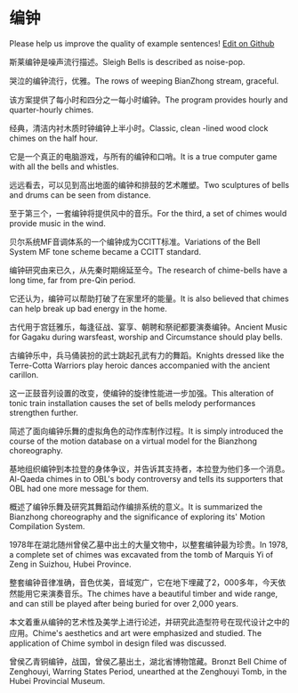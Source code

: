 # 编钟

Please help us improve the quality of example sentences! [Edit on Github](https://github.com/jiyushe/jiyu-example-sentence-source/blob/main/chinese/bianzhong.md)

<p><span class="chinese">斯莱编钟是噪声流行描述。</span><span class="english">Sleigh Bells is described as noise-pop.</span></p>

<p><span class="chinese">哭泣的编钟流行，优雅。</span><span class="english">The rows of weeping BianZhong stream, graceful.</span></p>

<p><span class="chinese">该方案提供了每小时和四分之一每小时编钟。</span><span class="english">The program provides hourly and quarter-hourly chimes.</span></p>

<p><span class="chinese">经典，清洁内衬木质时钟编钟上半小时。</span><span class="english">Classic, clean -lined wood clock chimes on the half hour.</span></p>

<p><span class="chinese">它是一个真正的电脑游戏，与所有的编钟和口哨。</span><span class="english">It is a true computer game with all the bells and whistles.</span></p>

<p><span class="chinese">远远看去，可以见到高出地面的编钟和排鼓的艺术雕塑。</span><span class="english">Two sculptures of bells and drums can be seen from distance.</span></p>

<p><span class="chinese">至于第三个，一套编钟将提供风中的音乐。</span><span class="english">For the third, a set of chimes would provide music in the wind.</span></p>

<p><span class="chinese">贝尔系统MF音调体系的一个编钟成为CCITT标准。</span><span class="english">Variations of the Bell System MF tone scheme became a CCITT standard.</span></p>

<p><span class="chinese">编钟研究由来已久，从先秦时期绵延至今。</span><span class="english">The research of chime-bells have a long time, far from pre-Qin period.</span></p>

<p><span class="chinese">它还认为，编钟可以帮助打破了在家里坏的能量。</span><span class="english">It is also believed that chimes can help break up bad energy in the home.</span></p>

<p><span class="chinese">古代用于宫廷雅乐，每逢征战、宴享、朝聘和祭祀都要演奏编钟。</span><span class="english">Ancient Music for Gagaku during warsfeast, worship and Circumstance should play bells.</span></p>

<p><span class="chinese">古编钟乐中，兵马俑装扮的武士跳起孔武有力的舞蹈。</span><span class="english">Knights dressed like the Terre-Cotta Warriors play heroic dances accompanied with the ancient carillon.</span></p>

<p><span class="chinese">这一正鼓音列设置的改变，使编钟的旋律性能进一步加强。</span><span class="english">This alteration of tonic train installation causes the set of bells melody performances strengthen further.</span></p>

<p><span class="chinese">简述了面向编钟乐舞的虚拟角色的动作库制作过程。</span><span class="english">It is simply introduced the course of the motion database on a virtual model for the Bianzhong choreography.</span></p>

<p><span class="chinese">基地组织编钟到本拉登的身体争议，并告诉其支持者，本拉登为他们多一个消息。</span><span class="english">Al-Qaeda chimes in to OBL's body controversy and tells its supporters that OBL had one more message for them.</span></p>

<p><span class="chinese">概述了编钟乐舞及研究其舞蹈动作编排系统的意义。</span><span class="english">It is summarized the Bianzhong choreography and the significance of exploring its' Motion Compilation System.</span></p>

<p><span class="chinese">1978年在湖北随州曾侯乙墓中出土的大量文物中，以整套编钟最为珍贵。</span><span class="english">In 1978, a complete set of chimes was excavated from the tomb of Marquis Yi of Zeng in Suizhou, Hubei Province.</span></p>

<p><span class="chinese">整套编钟音律准确，音色优美，音域宽广，它在地下埋藏了2，000多年，今天依然能用它来演奏音乐。</span><span class="english">The chimes have a beautiful timber and wide range, and can still be played after being buried for over 2,000 years.</span></p>

<p><span class="chinese">本文着重从编钟的艺术性及美学上进行论述，并研究此造型符号在现代设计之中的应用。</span><span class="english">Chime's aesthetics and art were emphasized and studied. The application of Chime symbol in design filed was discussed.</span></p>

<p><span class="chinese">曾侯乙青铜编钟，战国，曾侯乙墓出土，湖北省博物馆藏。</span><span class="english">Bronzt Bell Chime of Zenghouyi, Warring States Period, unearthed at the Zenghouyi Tomb, in the Hubei Provincial Museum.</span></p>

